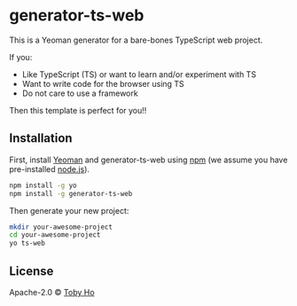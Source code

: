 # generator-ts-web

This is a Yeoman generator for a bare-bones TypeScript web project.

If you:

* Like TypeScript (TS) or want to learn and/or experiment with TS
* Want to write code for the browser using TS
* Do not care to use a framework

Then this template is perfect for you!!

## Installation

First, install [Yeoman](http://yeoman.io) and generator-ts-web using [npm](https://www.npmjs.com/) (we assume you have pre-installed [node.js](https://nodejs.org/)).

```bash
npm install -g yo
npm install -g generator-ts-web
```

Then generate your new project:

```bash
mkdir your-awesome-project
cd your-awesome-project
yo ts-web
```

## License

Apache-2.0 © [Toby Ho]()